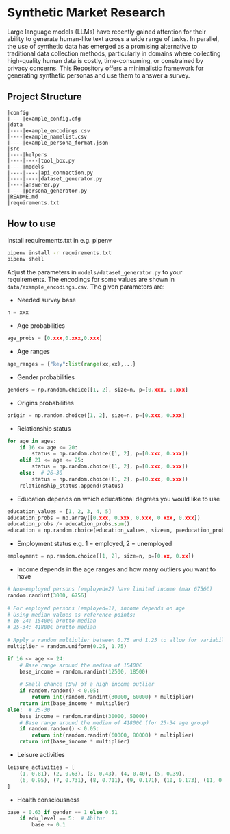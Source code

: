 # Synthetic Market Research
Large language models (LLMs) have recently gained attention for their ability to generate human-like text across a wide range of tasks. In parallel, the use of synthetic data has emerged as a promising alternative to traditional data collection methods, particularly in domains where collecting high-quality human data is costly, time-consuming, or constrained by privacy concerns. This Repository offers a minimalistic framework for generating synthetic personas and use them to answer a survey.

## Project Structure
```
|config
|----|example_config.cfg
|data
|----|example_encodings.csv
|----|example_namelist.csv
|----|example_persona_format.json
|src
|----|helpers
|----|----|tool_box.py
|----|models
|----|----|api_connection.py
|----|----|dataset_generator.py
|----|answerer.py
|----|persona_generator.py
|README.md
|requirements.txt
```
## How to use
Install requirements.txt in e.g. pipenv
```bash
pipenv install -r requirements.txt
pipenv shell
```

Adjust the parameters in ```models/dataset_generator.py``` to your requirements. The encodings for some values are shown in ```data/example_encodings.csv```. The given parameters are:
* Needed survey base 
```python
n = xxx
```
* Age probabilities 
```python 
age_probs = [0.xxx,0.xxx,0.xxx]
```
* Age ranges 
```python 
age_ranges = {"key":list(range(xx,xx),...}
```
* Gender probabilities 
```python
genders = np.random.choice([1, 2], size=n, p=[0.xxx, 0.xxx]
```
* Origins probabilities 
```python
origin = np.random.choice([1, 2], size=n, p=[0.xxx, 0.xxx]
```
* Relationship status</br>
```python 
for age in ages:
    if 16 <= age <= 20:
        status = np.random.choice([1, 2], p=[0.xxx, 0.xxx])
    elif 21 <= age <= 25:
        status = np.random.choice([1, 2], p=[0.xxx, 0.xxx])
    else:  # 26–30
        status = np.random.choice([1, 2], p=[0.xxx, 0.xxx])
    relationship_status.append(status)
```
* Education depends on which educational degrees you would like to use</br> 
```python 
education_values = [1, 2, 3, 4, 5]
education_probs = np.array([0.xxx, 0.xxx, 0.xxx, 0.xxx, 0.xxx])
education_probs /= education_probs.sum()
education = np.random.choice(education_values, size=n, p=education_probs) 
```
* Employment status e.g. 1 = employed, 2 = unemployed 
```python
employment = np.random.choice([1, 2], size=n, p=[0.xx, 0.xx])
```
* Income depends in the age ranges and how many outliers you want to have
```python
# Non-employed persons (employed=2) have limited income (max 6756€)
random.randint(3000, 6756)
    
# For employed persons (employed=1), income depends on age
# Using median values as reference points: 
# 16-24: 15400€ brutto median
# 25-34: 41800€ brutto median
    
# Apply a random multiplier between 0.75 and 1.25 to allow for variability
multiplier = random.uniform(0.25, 1.75)

if 16 <= age <= 24:
    # Base range around the median of 15400€
    base_income = random.randint(12500, 18500)
    
    # Small chance (5%) of a high income outlier
    if random.random() < 0.05:
        return int(random.randint(30000, 60000) * multiplier)
    return int(base_income * multiplier)
else:  # 25-30
    base_income = random.randint(30000, 50000)
    # Base range around the median of 41800€ (for 25-34 age group)
    if random.random() < 0.05:
        return int(random.randint(60000, 80000) * multiplier)
    return int(base_income * multiplier)
```
* Leisure activities
```python
leisure_activities = [
    (1, 0.81), (2, 0.63), (3, 0.43), (4, 0.40), (5, 0.39),
    (6, 0.95), (7, 0.731), (8, 0.711), (9, 0.171), (10, 0.173), (11, 0.504)
]
```
* Health consciousness
```python
base = 0.63 if gender == 1 else 0.51
    if edu_level == 5:  # Abitur
        base += 0.1
```


